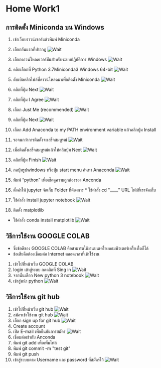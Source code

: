 # Home Work1

## การติดตั้ง Miniconda บน Windows
1.	เข้าเว็บบราวน์เซอร์แล้วพิมพ์ Miniconda
2.	เลือกอันแรกที่ปรากฏ
![Wait](p1.jpg)

3.	เลือกดาวน์โหลดเวอร์ชันสำหรับระบบปฎิบัติการ Windows
![Wait](p2.jpg)
4.	คลิกเลือกที่ Python 3.7Miniconda3 Windows 64-bit 
![Wait](p2.jpg)
5.	ดับเบิลคลิกไฟล์ที่ดาวน์โหลดมาเพื่อติดตั้ง Miniconda
![Wait](p3.jpg)
6.	คลิกที่ปุ่ม Next
![Wait](p4.jpg)
7.	คลิกที่ปุ่ม I Agree
![Wait](p5.jpg)

8.	 เลือก Just Me (recommended)
![Wait](p6.jpg)
9.	คลิกที่ปุ่ม Next
![Wait](p6.jpg)
10.	เลือก Add Anaconda to my PATH environment variable แล้วคลิกปุ่ม Install
11.	รอจนกว่าการติดตั้งจะเสร็จสมบูรณ์
![Wait](p7.jpg)
12.	เมื่อติดตั้งเสร็จสมบูรณ์แล้วให้คลิกปุ่ม Next
![Wait](p8.jpg)
13. คลิกที่ปุ่ม Finish
![Wait](p9.jpg)
14.	กดปุ่มรูปwindows หรือปุ่ม start menu ค้นหา Anaconda
![Wait](p10.jpg)
15.	พิมพ์  “python” เพื่อเช็คดูความถูกต้องของ Anconda
16.	ตั้งค่าให้ jupyter จัดเก็บ Folder ที่ต้องการ * ใช้คำสั่ง cd "____"                  URL ไฟล์ที่เราจัดเก็บ
17.	ใช้คำสั่ง install jupyter notebook
![Wait](p11.jpg)
18.	ติดตั้ง matplotlib
-	ใช้คำสั่ง conda install matplotlib
![Wait](p12.jpg)
## วิธีการใช้งาน GOOGLE COLAB
-	ซึ่งข้อดีของ GOOGLE COLAB คือสามารถใช้งานบนเครื่องคอมพิวเตอร์เครื่องใดก็ได้ 
-	ข้อเสียคือต้องเชื่อมต่อ Internet ตลอดเวลาที่เข้าใช้งาน
1.	เข้าไปที่หน้าเว็บ GOOGLE COLAB
2.	 login เข้าสู่ระบบ กดคลิกที่ Sing in 
![Wait](p13.jpg)
3.	จากนั้นเลือก New python 3 notebook
![Wait](p14.jpg)
4. เข้าสู่หน้า python
![Wait](p15.jpg)
## วิธีการใช้งาน git hub
1.	เข้าไปที่หน้าเว็บ git hub
![Wait](p16.jpg)
2.	สมัครเข้าใช้งาน git hub 
![Wait](p17.jpg)
3.	เลือก sign up for git hub
![Wait](p18.jpg)
4.	Create account
5.	เปิด E-mail เพื่อยืนยันการสมัคร
![Wait](p19.jpg)
6.	เชื่อมต่อเข้ากับ Anconda
7.	พิมพ์ git add เพื่อเพิ่มไฟล์
8.	พิมพ์ git commit -m "test git"
9.	พิมพ์ git push
10.	เข้าสู่ระบบตาม Username และ password ที่สมัครไว้
![Wait](p20.jpg)